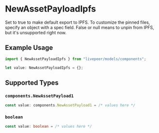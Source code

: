 # NewAssetPayloadIpfs

Set to true to make default export to IPFS. To customize the
pinned files, specify an object with a spec field. False or null
means to unpin from IPFS, but it's unsupported right now.


## Example Usage

```typescript
import { NewAssetPayloadIpfs } from "livepeer/models/components";

let value: NewAssetPayloadIpfs = {};
```

## Supported Types

### `components.NewAssetPayload1`

```typescript
const value: components.NewAssetPayload1 = /* values here */
```

### `boolean`

```typescript
const value: boolean = /* values here */
```

